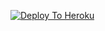 [![Deploy To Heroku](https://www.herokucdn.com/deploy/button.svg)](https://heroku.com/deploy?template=https://github.com/nirajrathor/-lech)
